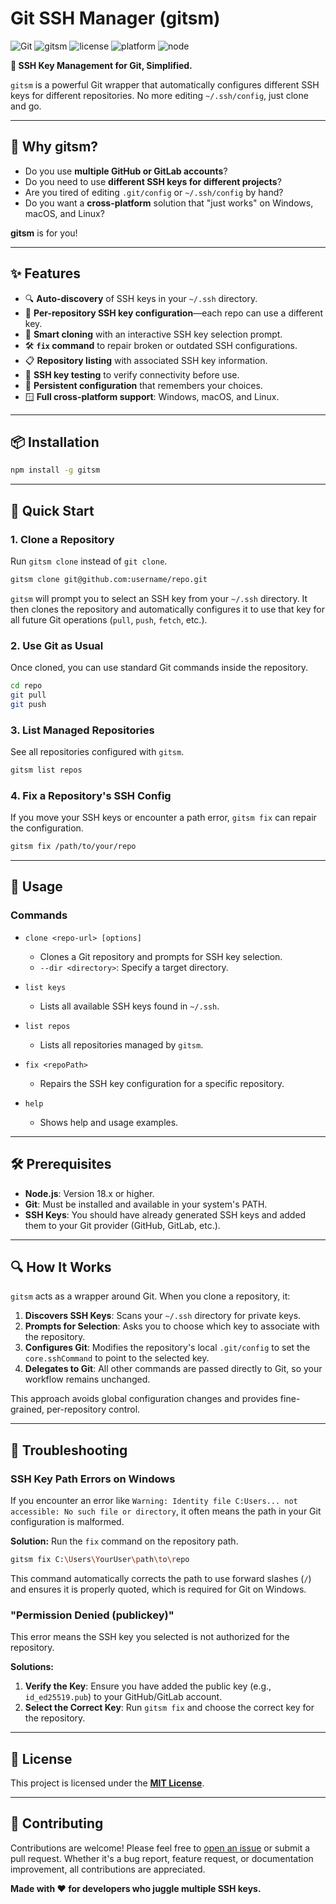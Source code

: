 # Git SSH Manager (gitsm)

![Git](https://img.shields.io/badge/git-F05032?style=flat&logo=git&logoColor=white)
![gitsm](https://img.shields.io/badge/gitsm-v1.0.0-blue)
![license](https://img.shields.io/badge/license-MIT-green)
![platform](https://img.shields.io/badge/platform-macOS%20%7C%20Windows%20%7C%20Linux-lightgrey)
![node](https://img.shields.io/badge/node-%3E=18.x-brightgreen?logo=node.js)

**🔐 SSH Key Management for Git, Simplified.**

`gitsm` is a powerful Git wrapper that automatically configures different SSH keys for different repositories. No more editing `~/.ssh/config`, just clone and go.

--- 

## 🚩 Why gitsm?

- Do you use **multiple GitHub or GitLab accounts**?
- Do you need to use **different SSH keys for different projects**?
- Are you tired of editing `.git/config` or `~/.ssh/config` by hand?
- Do you want a **cross-platform** solution that "just works" on Windows, macOS, and Linux?

**gitsm** is for you!

--- 

## ✨ Features

- 🔍 **Auto-discovery** of SSH keys in your `~/.ssh` directory.
- 🎯 **Per-repository SSH key configuration**—each repo can use a different key.
- 🚀 **Smart cloning** with an interactive SSH key selection prompt.
- 🛠️ **`fix` command** to repair broken or outdated SSH configurations.
- 📋 **Repository listing** with associated SSH key information.
- 🔐 **SSH key testing** to verify connectivity before use.
- 💾 **Persistent configuration** that remembers your choices.
- 🪟 **Full cross-platform support**: Windows, macOS, and Linux.

--- 

## 📦 Installation

```bash
npm install -g gitsm
```

--- 

## 🚀 Quick Start

### 1. Clone a Repository

Run `gitsm clone` instead of `git clone`.

```bash
gitsm clone git@github.com:username/repo.git
```

`gitsm` will prompt you to select an SSH key from your `~/.ssh` directory. It then clones the repository and automatically configures it to use that key for all future Git operations (`pull`, `push`, `fetch`, etc.).

### 2. Use Git as Usual

Once cloned, you can use standard Git commands inside the repository.

```bash
cd repo
git pull
git push
```

### 3. List Managed Repositories

See all repositories configured with `gitsm`.

```bash
gitsm list repos
```

### 4. Fix a Repository's SSH Config

If you move your SSH keys or encounter a path error, `gitsm fix` can repair the configuration.

```bash
gitsm fix /path/to/your/repo
```

--- 

## 📖 Usage

### Commands

- `clone <repo-url> [options]`
  - Clones a Git repository and prompts for SSH key selection.
  - `--dir <directory>`: Specify a target directory.

- `list keys`
  - Lists all available SSH keys found in `~/.ssh`.

- `list repos`
  - Lists all repositories managed by `gitsm`.

- `fix <repoPath>`
  - Repairs the SSH key configuration for a specific repository.

- `help`
  - Shows help and usage examples.

--- 

## 🛠️ Prerequisites

- **Node.js**: Version 18.x or higher.
- **Git**: Must be installed and available in your system's PATH.
- **SSH Keys**: You should have already generated SSH keys and added them to your Git provider (GitHub, GitLab, etc.).

--- 

## 🔍 How It Works

`gitsm` acts as a wrapper around Git. When you clone a repository, it:
1.  **Discovers SSH Keys**: Scans your `~/.ssh` directory for private keys.
2.  **Prompts for Selection**: Asks you to choose which key to associate with the repository.
3.  **Configures Git**: Modifies the repository's local `.git/config` to set the `core.sshCommand` to point to the selected key.
4.  **Delegates to Git**: All other commands are passed directly to Git, so your workflow remains unchanged.

This approach avoids global configuration changes and provides fine-grained, per-repository control.

--- 

## 🐛 Troubleshooting

### SSH Key Path Errors on Windows

If you encounter an error like `Warning: Identity file C:Users... not accessible: No such file or directory`, it often means the path in your Git configuration is malformed.

**Solution:**
Run the `fix` command on the repository path.
```bash
gitsm fix C:\Users\YourUser\path\to\repo
```
This command automatically corrects the path to use forward slashes (`/`) and ensures it is properly quoted, which is required for Git on Windows.

### "Permission Denied (publickey)"

This error means the SSH key you selected is not authorized for the repository.

**Solutions:**
1.  **Verify the Key**: Ensure you have added the public key (e.g., `id_ed25519.pub`) to your GitHub/GitLab account.
2.  **Select the Correct Key**: Run `gitsm fix` and choose the correct key for the repository.

--- 

## 📄 License

This project is licensed under the **[MIT License](https://github.com/sumitLKpatel/gitsm?tab=MIT-1-ov-file)**.

--- 

## 🤝 Contributing

Contributions are welcome! Please feel free to [open an issue](https://github.com/sumitLKpatel/gitsm/issues) or submit a pull request. Whether it's a bug report, feature request, or documentation improvement, all contributions are appreciated.

**Made with ❤️ for developers who juggle multiple SSH keys.**